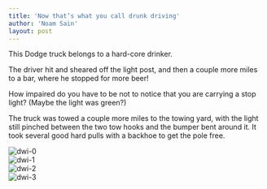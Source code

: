 ```yaml
---
title: 'Now that’s what you call drunk driving'
author: 'Noam Sain'
layout: post
---
```


This Dodge truck belongs to a hard-core drinker.

The driver hit and sheared off the light post, and then a couple more miles to a bar, where he stopped for more beer!

How impaired do you have to be not to notice that you are carrying a stop light? (Maybe the light was green?)

The truck was towed a couple more miles to the towing yard, with the light still pinched between the two tow hooks and the bumper bent around it. It took several good hard pulls with a backhoe to get the pole free.

![dwi-0](/_assets/img/2014/12/dwi-0.jpg)  
![dwi-1](/_assets/img/2014/12/dwi-1.jpg)  
![dwi-2](/_assets/img/2014/12/dwi-2.jpg)  
![dwi-3](/_assets/img/2014/12/dwi-3.jpg)